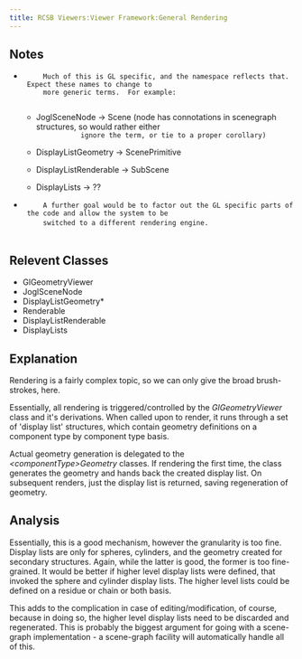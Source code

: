 ```yaml
---
title: RCSB Viewers:Viewer Framework:General Rendering
---
```


Notes
-----

-   `     Much of this is GL specific, and the namespace reflects that.  Expect these names to change to`  
    `     more generic terms.  For example:`  
    `     `
    -   JoglSceneNode -\> Scene (node has connotations in scenegraph
        structures, so would rather either
        `           ignore the term, or tie to a proper corollary)`

    -   DisplayListGeometry -\> ScenePrimitive
    -   DisplayListRenderable -\> SubScene
    -   DisplayLists -\> ??
-   `     A further goal would be to factor out the GL specific parts of the code and allow the system to be`  
    `     switched to a different rendering engine.`  
    `   `

Relevent Classes
----------------

-   GlGeometryViewer
-   JoglSceneNode
-   DisplayListGeometry\*
-   Renderable
-   DisplayListRenderable
-   DisplayLists

Explanation
-----------

Rendering is a fairly complex topic, so we can only give the broad
brush-strokes, here.

Essentially, all rendering is triggered/controlled by the
*GlGeometryViewer* class and it's derivations. When called upon to
render, it runs through a set of 'display list' structures, which
contain geometry definitions on a component type by component type
basis.

Actual geometry generation is delegated to the
*\<componentType\>Geometry* classes. If rendering the first time, the
class generates the geometry and hands back the created display list. On
subsequent renders, just the display list is returned, saving
regeneration of geometry.

Analysis
--------

Essentially, this is a good mechanism, however the granularity is too
fine. Display lists are only for spheres, cylinders, and the geometry
created for secondary structures. Again, while the latter is good, the
former is too fine-grained. It would be better if higher level display
lists were defined, that invoked the sphere and cylinder display lists.
The higher level lists could be defined on a residue or chain or both
basis.

This adds to the complication in case of editing/modification, of
course, because in doing so, the higher level display lists need to be
discarded and regenerated. This is probably the biggest argument for
going with a scene-graph implementation - a scene-graph facility will
automatically handle all of this.
